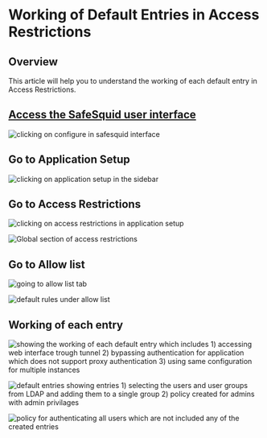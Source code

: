 # Working of Default Entries in Access Restrictions

## Overview 

This article will help you to understand the working of each default entry in Access Restrictions.

## [Access the SafeSquid user interface](https://help.safesquid.com/portal/en/kb/articles/access-the-safesquid-user-interface)

![clicking on configure in safesquid interface](/img/How_To/Working_of_Default_Entries_in_Access_Restrictions/image1.webp)

## Go to Application Setup

![clicking on application setup in the sidebar](/img/How_To/Working_of_Default_Entries_in_Access_Restrictions/image2.webp)

## Go to Access Restrictions 

![clicking on access restrictions in application setup](/img/How_To/Working_of_Default_Entries_in_Access_Restrictions/image3.webp)

![Global section of access restrictions ](/img/How_To/Working_of_Default_Entries_in_Access_Restrictions/image4.webp)

## Go to Allow list 

![going to allow list tab](/img/How_To/Working_of_Default_Entries_in_Access_Restrictions/image5.webp)

![default rules under allow list](/img/How_To/Working_of_Default_Entries_in_Access_Restrictions/image6.webp)

## Working of each entry 

![showing the working of each default entry which includes 1) accessing web interface trough tunnel 2) bypassing authentication for application which does not support proxy authentication 3) using same configuration for multiple instances](/img/How_To/Working_of_Default_Entries_in_Access_Restrictions/image7.webp)

![default entries showing entries 1) selecting the users and user groups from LDAP and adding them to a single group 2) policy created for admins with admin privilages ](/img/How_To/Working_of_Default_Entries_in_Access_Restrictions/image8.webp)

![policy for authenticating all users which are not included any of the created entries](/img/How_To/Working_of_Default_Entries_in_Access_Restrictions/image9.webp)
